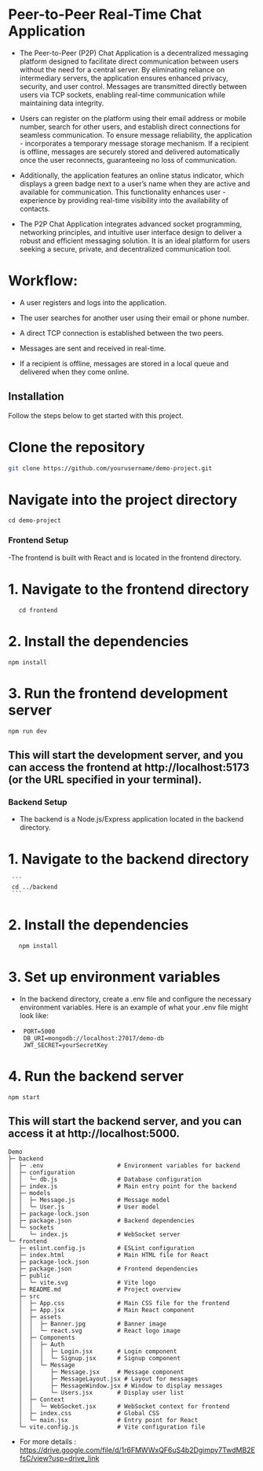 # Peer-to-Peer Real-Time Chat Application

- The Peer-to-Peer (P2P) Chat Application is a decentralized messaging platform designed to facilitate direct communication between users without the need for a central server. By eliminating reliance on 
   intermediary servers, the application ensures enhanced privacy, security, and user control. Messages are transmitted directly between users via TCP sockets, enabling real-time communication while maintaining        data integrity.

- Users can register on the platform using their email address or mobile number, search for other users, and establish direct connections for seamless communication. To ensure message reliability, the application -   incorporates a temporary message storage mechanism. If a recipient is offline, messages are securely stored and delivered automatically once the user reconnects, guaranteeing no loss of communication.

- Additionally, the application features an online status indicator, which displays a green badge next to a user’s name when they are active and available for communication. This functionality enhances user -         experience by providing real-time visibility into the availability of contacts.

- The P2P Chat Application integrates advanced socket programming, networking principles, and intuitive user interface design to deliver a robust and efficient messaging solution. It is an ideal platform for users    seeking a secure, private, and decentralized communication tool.

# Workflow:

- A user registers and logs into the application.

- The user searches for another user using their email or phone number.

- A direct TCP connection is established between the two peers.

- Messages are sent and received in real-time.

- If a recipient is offline, messages are stored in a local queue and delivered when they come online.

## Installation

Follow the steps below to get started with this project.

#  Clone the repository

```bash
git clone https://github.com/yourusername/demo-project.git
```
#  Navigate into the project directory
```
cd demo-project
```
### Frontend Setup

-The frontend is built with React and is located in the frontend directory.

# 1. Navigate to the frontend directory
   ```
      cd frontend
   ```
# 2. Install the dependencies
   ```
   npm install
   ```
# 3. Run the frontend development server
   ```
   npm run dev
```
## This will start the development server, and you can access the frontend at http://localhost:5173 (or the URL specified in your terminal).


### Backend Setup
- The backend is a Node.js/Express application located in the backend directory.
# 1. Navigate to the backend directory
     ```
     cd ../backend
     ```
# 2. Install the dependencies
   ```
      npm install
   ```
# 3. Set up environment variables
- In the backend directory, create a .env file and configure the necessary environment variables. Here is an example of what your .env file might look like:
- ```
   PORT=5000
   DB_URI=mongodb://localhost:27017/demo-db
   JWT_SECRET=yourSecretKey
  ```
# 4. Run the backend server
   ```
   npm start
   ```
## This will start the backend server, and you can access it at http://localhost:5000.

```
Demo
├─ backend
│  ├─ .env                     # Environment variables for backend
│  ├─ configuration
│  │  └─ db.js                 # Database configuration
│  ├─ index.js                 # Main entry point for the backend
│  ├─ models
│  │  ├─ Message.js            # Message model
│  │  └─ User.js               # User model
│  ├─ package-lock.json
│  ├─ package.json             # Backend dependencies
│  └─ sockets
│     └─ index.js              # WebSocket server
└─ frontend
   ├─ eslint.config.js         # ESLint configuration
   ├─ index.html               # Main HTML file for React
   ├─ package-lock.json
   ├─ package.json             # Frontend dependencies
   ├─ public
   │  └─ vite.svg              # Vite logo
   ├─ README.md                # Project overview
   ├─ src
   │  ├─ App.css               # Main CSS file for the frontend
   │  ├─ App.jsx               # Main React component
   │  ├─ assets
   │  │  ├─ Banner.jpg         # Banner image
   │  │  └─ react.svg          # React logo image
   │  ├─ Components
   │  │  ├─ Auth
   │  │  │  ├─ Login.jsx       # Login component
   │  │  │  └─ Signup.jsx      # Signup component
   │  │  └─ Message
   │  │     ├─ Message.jsx     # Message component
   │  │     ├─ MessageLayout.jsx # Layout for messages
   │  │     ├─ MessageWindow.jsx # Window to display messages
   │  │     └─ Users.jsx       # Display user list
   │  ├─ Context
   │  │  └─ WebSocket.jsx      # WebSocket context for frontend
   │  ├─ index.css             # Global CSS
   │  └─ main.jsx              # Entry point for React
   └─ vite.config.js           # Vite configuration file
```

- For more details : https://drive.google.com/file/d/1r6FMWWxQF6uS4b2Dgimpy7TwdMB2EfsC/view?usp=drive_link
